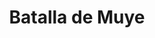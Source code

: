 ﻿---
title: "Batalla de Muye"
permalink: periodes_255.html
layout: periode
dataInici: -1046
sidebar: periodes
pares:
  - 133:
    title: "Dinastía Shang"
    dataInici: "(-1766)"
    dataFi: "(-1122)"

fills:
jocsPrincipals:
jocsEscenaris:
jocsEpoca:
  - title: "Ancient Battles Deluxe Expansion Kit 4: Art of War"
    bggId: 42472
    escenari: "Muye"
    dataInici: 
    dataFi: 

jocsEpocaEscenaris:
---
